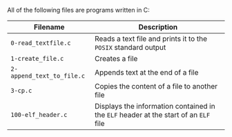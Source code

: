 All of the following files are programs written in C:

| Filename                  | Description                                                                          |
| ------------------------- | ------------------------------------------------------------------------------------ |
| `0-read_textfile.c`       | Reads a text file and prints it to the `POSIX` standard output                       |
| `1-create_file.c`         | Creates a file                                                                       |
| `2-append_text_to_file.c` | Appends text at the end of a file                                                    |
| `3-cp.c`                  | Copies the content of a file to another file                                         |
| `100-elf_header.c`        | Displays the information contained in the `ELF` header at the start of an `ELF` file |

